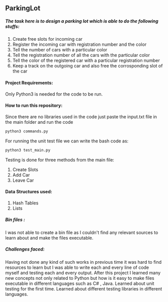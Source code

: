 ## ParkingLot
##### The task here is to design a parking lot which is able to do the following stuffs:

1. Create free slots for incoming car
2. Register the incoming car with registration number and the color
3. Tell the number of cars with a particular color
4. Tell the registration number of all the cars with the particular color
5. Tell the color of the registered car with a particular registration number
6. Keep a track on the outgoing car and also free the corrosponding slot of the car

#### Project Requirements:
Only Python3 is needed for the code to be run.


#### How to run this repository:
Since there are no libraries used in the code just paste the input.txt file in the main folder and run the code 
```bash 
python3 commands.py
```

For running the unit test file we can write the bash code as:
```bash
python3 test_main.py
```
Testing is done for three methods from the main file:
1. Create Slots
2. Add Car
3. Leave Car

#### Data Structures used: 
1. Hash Tables
2. Lists

##### Bin files :
I was not able to create a bin file as I couldn't find any relevant sources to learn about and make the files executable.

##### Challenges faced:
Having not done any kind of such works in previous time it was hard to find resources to learn but I was able to write each and every line of code myself and testing each and every output. After this project I learned many new concepts not only related to Python but how is it easy to make files executable in different languages such as C# , Java. Learned about unit testing for the first time. Learned about different testing libraries in different languages. 
